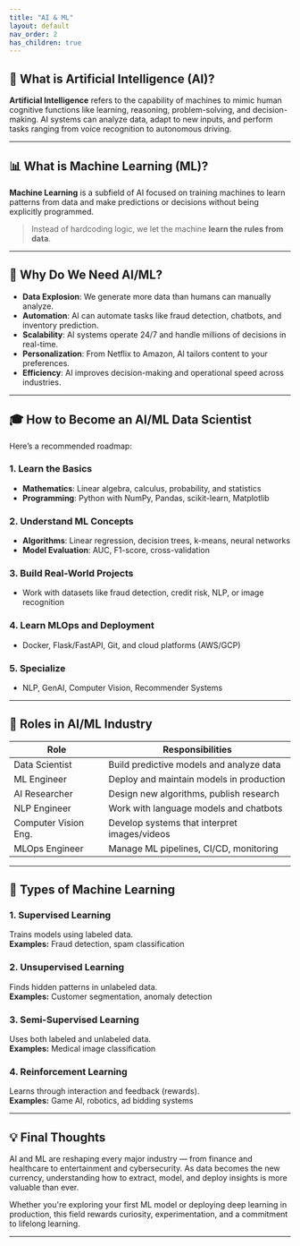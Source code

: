 ```yaml
---
title: "AI & ML"
layout: default
nav_order: 2
has_children: true
---
```

## 🧠 What is Artificial Intelligence (AI)?

**Artificial Intelligence** refers to the capability of machines to mimic human cognitive functions like learning, reasoning, problem-solving, and decision-making. AI systems can analyze data, adapt to new inputs, and perform tasks ranging from voice recognition to autonomous driving.

---

## 📊 What is Machine Learning (ML)?

**Machine Learning** is a subfield of AI focused on training machines to learn patterns from data and make predictions or decisions without being explicitly programmed.

> Instead of hardcoding logic, we let the machine **learn the rules from data**.

---

## 🚀 Why Do We Need AI/ML?

- **Data Explosion**: We generate more data than humans can manually analyze.
- **Automation**: AI can automate tasks like fraud detection, chatbots, and inventory prediction.
- **Scalability**: AI systems operate 24/7 and handle millions of decisions in real-time.
- **Personalization**: From Netflix to Amazon, AI tailors content to your preferences.
- **Efficiency**: AI improves decision-making and operational speed across industries.

---

## 🎓 How to Become an AI/ML Data Scientist

Here’s a recommended roadmap:

### 1. Learn the Basics
- **Mathematics**: Linear algebra, calculus, probability, and statistics
- **Programming**: Python with NumPy, Pandas, scikit-learn, Matplotlib

### 2. Understand ML Concepts
- **Algorithms**: Linear regression, decision trees, k-means, neural networks
- **Model Evaluation**: AUC, F1-score, cross-validation

### 3. Build Real-World Projects
- Work with datasets like fraud detection, credit risk, NLP, or image recognition

### 4. Learn MLOps and Deployment
- Docker, Flask/FastAPI, Git, and cloud platforms (AWS/GCP)

### 5. Specialize
- NLP, GenAI, Computer Vision, Recommender Systems

---

## 👥 Roles in AI/ML Industry

| Role                | Responsibilities                                |
|---------------------|--------------------------------------------------|
| Data Scientist      | Build predictive models and analyze data        |
| ML Engineer         | Deploy and maintain models in production        |
| AI Researcher       | Design new algorithms, publish research         |
| NLP Engineer        | Work with language models and chatbots          |
| Computer Vision Eng.| Develop systems that interpret images/videos    |
| MLOps Engineer      | Manage ML pipelines, CI/CD, monitoring          |

---

## 🧠 Types of Machine Learning

### 1. Supervised Learning
Trains models using labeled data.  
**Examples:** Fraud detection, spam classification

### 2. Unsupervised Learning
Finds hidden patterns in unlabeled data.  
**Examples:** Customer segmentation, anomaly detection

### 3. Semi-Supervised Learning
Uses both labeled and unlabeled data.  
**Examples:** Medical image classification

### 4. Reinforcement Learning
Learns through interaction and feedback (rewards).  
**Examples:** Game AI, robotics, ad bidding systems

---

## 💡 Final Thoughts

AI and ML are reshaping every major industry — from finance and healthcare to entertainment and cybersecurity. As data becomes the new currency, understanding how to extract, model, and deploy insights is more valuable than ever.

Whether you're exploring your first ML model or deploying deep learning in production, this field rewards curiosity, experimentation, and a commitment to lifelong learning.


---

